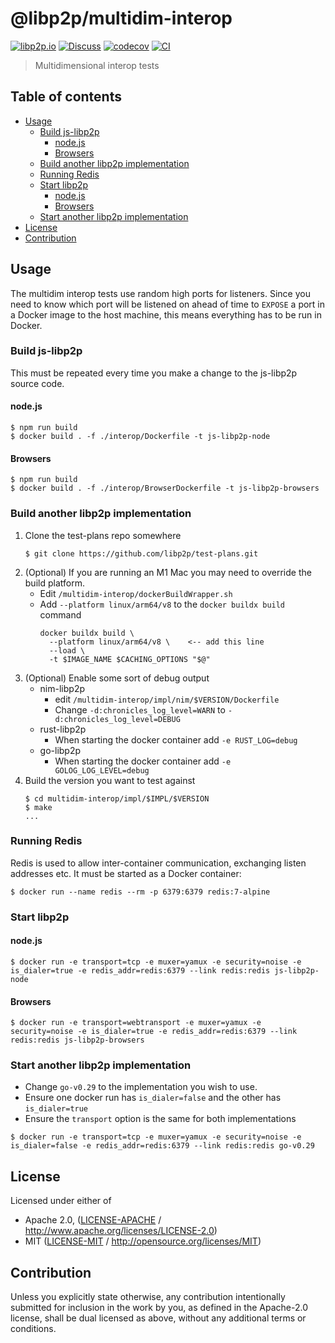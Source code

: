 # @libp2p/multidim-interop <!-- omit in toc -->

[![libp2p.io](https://img.shields.io/badge/project-libp2p-yellow.svg?style=flat-square)](http://libp2p.io/)
[![Discuss](https://img.shields.io/discourse/https/discuss.libp2p.io/posts.svg?style=flat-square)](https://discuss.libp2p.io)
[![codecov](https://img.shields.io/codecov/c/github/libp2p/js-libp2p.svg?style=flat-square)](https://codecov.io/gh/libp2p/js-libp2p)
[![CI](https://img.shields.io/github/actions/workflow/status/libp2p/js-libp2p/main.yml?branch=master\&style=flat-square)](https://github.com/libp2p/js-libp2p/actions/workflows/main.yml?query=branch%3Amaster)

> Multidimensional interop tests

## Table of contents <!-- omit in toc -->

- [Usage](#usage)
  - [Build js-libp2p](#build-js-libp2p)
    - [node.js](#nodejs)
    - [Browsers](#browsers)
  - [Build another libp2p implementation](#build-another-libp2p-implementation)
  - [Running Redis](#running-redis)
  - [Start libp2p](#start-libp2p)
    - [node.js](#nodejs-1)
    - [Browsers](#browsers-1)
  - [Start another libp2p implementation](#start-another-libp2p-implementation)
- [License](#license)
- [Contribution](#contribution)

## Usage

The multidim interop tests use random high ports for listeners. Since you need to know which port will be listened on ahead of time to `EXPOSE` a port in a Docker image to the host machine, this means everything has to be run in Docker.

### Build js-libp2p

This must be repeated every time you make a change to the js-libp2p source code.

#### node.js

```console
$ npm run build
$ docker build . -f ./interop/Dockerfile -t js-libp2p-node
```

#### Browsers

```console
$ npm run build
$ docker build . -f ./interop/BrowserDockerfile -t js-libp2p-browsers
```

### Build another libp2p implementation

1. Clone the test-plans repo somewhere
   ```console
   $ git clone https://github.com/libp2p/test-plans.git
   ```
2. (Optional) If you are running an M1 Mac you may need to override the build platform.
    - Edit `/multidim-interop/dockerBuildWrapper.sh`
    - Add `--platform linux/arm64/v8` to the `docker buildx build` command
      ```
      docker buildx build \
        --platform linux/arm64/v8 \    <-- add this line
        --load \
        -t $IMAGE_NAME $CACHING_OPTIONS "$@"
      ```
3. (Optional) Enable some sort of debug output
   - nim-libp2p
     - edit `/multidim-interop/impl/nim/$VERSION/Dockerfile`
     - Change `-d:chronicles_log_level=WARN` to `-d:chronicles_log_level=DEBUG`
   - rust-libp2p
     - When starting the docker container add `-e RUST_LOG=debug`
   - go-libp2p
     - When starting the docker container add `-e GOLOG_LOG_LEVEL=debug`
4. Build the version you want to test against
   ```console
   $ cd multidim-interop/impl/$IMPL/$VERSION
   $ make
   ...
   ```

### Running Redis

Redis is used to allow inter-container communication, exchanging listen addresses etc. It must be started as a Docker container:

```console
$ docker run --name redis --rm -p 6379:6379 redis:7-alpine
```

### Start libp2p

#### node.js

```console
$ docker run -e transport=tcp -e muxer=yamux -e security=noise -e is_dialer=true -e redis_addr=redis:6379 --link redis:redis js-libp2p-node
```

#### Browsers

```console
$ docker run -e transport=webtransport -e muxer=yamux -e security=noise -e is_dialer=true -e redis_addr=redis:6379 --link redis:redis js-libp2p-browsers
```

### Start another libp2p implementation

- Change `go-v0.29` to the implementation you wish to use.
- Ensure one docker run has `is_dialer=false` and the other has `is_dialer=true`
- Ensure the `transport` option is the same for both implementations

```console
$ docker run -e transport=tcp -e muxer=yamux -e security=noise -e is_dialer=false -e redis_addr=redis:6379 --link redis:redis go-v0.29
```

## License

Licensed under either of

- Apache 2.0, ([LICENSE-APACHE](LICENSE-APACHE) / <http://www.apache.org/licenses/LICENSE-2.0>)
- MIT ([LICENSE-MIT](LICENSE-MIT) / <http://opensource.org/licenses/MIT>)

## Contribution

Unless you explicitly state otherwise, any contribution intentionally submitted for inclusion in the work by you, as defined in the Apache-2.0 license, shall be dual licensed as above, without any additional terms or conditions.
